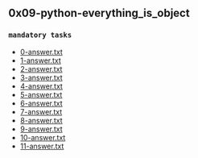 ## 0x09-python-everything_is_object

### ``mandatory tasks``

* [0-answer.txt]()
* [1-answer.txt]()
* [2-answer.txt]()
* [3-answer.txt]()
* [4-answer.txt]()
* [5-answer.txt]()
* [6-answer.txt]()
* [7-answer.txt]()
* [8-answer.txt]()
* [9-answer.txt]()
* [10-answer.txt]()
* [11-answer.txt]()
